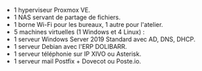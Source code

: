 - 1 hyperviseur Proxmox VE. 
- 1 NAS servant de partage de fichiers.
- 1 borne Wi-Fi pour les bureaux, 1 autre pour l'atelier. 
- 5 machines virtuelles (1 Windows et 4 Linux) : 
- 1 serveur Windows Server 2019 Standard avec AD, DNS, DHCP. 
- 1 serveur Debian avec l'ERP DOLIBARR. 
- 1 serveur téléphonie sur IP XIVO ou Asterisk. 
- 1 serveur mail Postfix + Dovecot ou Poste.io.
